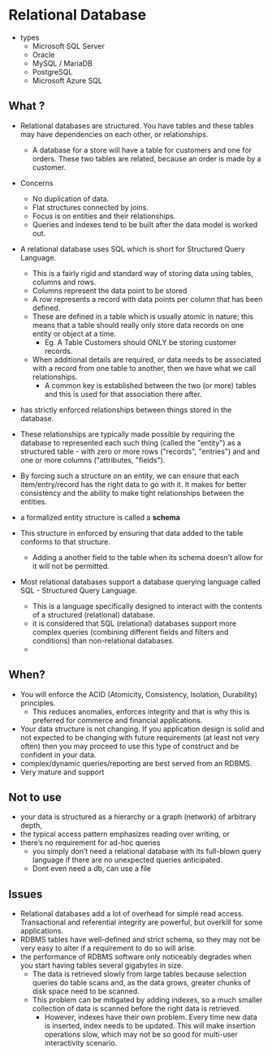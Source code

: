 # Relational Database

- types
  - Microsoft SQL Server
  - Oracle
  - MySQL / MariaDB
  - PostgreSQL
  - Microsoft Azure SQL

## What ?

- Relational databases are structured. You have tables and these tables may have dependencies on each other, or relationships.
  -  A database for a store will have a table for customers and one for orders. These two tables are related, because an order is made by a customer.
- Concerns
  - No duplication of data.
  - Flat structures connected by joins.
  - Focus is on entities and their relationships.
  - Queries and indexes tend to be built after the data model is worked out.
- A relational database uses SQL which is short for Structured Query Language.
  - This is a fairly rigid and standard way of storing data using tables, columns and rows.
  - Columns represent the data point to be stored
  - A row represents a record with data points per column that has been defined.
  - These are defined in a table which is usually atomic in nature; this means that a table should really only store data records on one entity or object at a time.
    - Eg. A Table Customers should ONLY be storing customer records.
  - When additional details are required, or data needs to be associated with a record from one table to another, then we have what we call relationships.
    - A common key is established between the two (or more) tables and this is used for that association there after.

- has strictly enforced relationships between things  stored in the database.
- These relationships are typically made possible by requiring the database to represented each such thing (called the "entity") as a structured table - with zero or more rows ("records", "entries") and and one or more columns ("attributes, "fields").
- By forcing such a structure on an entity, we can ensure that each item/entry/record has the right data to go with it.  It makes for better consistency and the ability to make tight relationships between the entities.
- a formalized entity structure is called a **schema**
- This structure in enforced by ensuring that data added to the table conforms to that structure.
  - Adding a another field to the table when its schema doesn't allow for it will not be permitted.
- Most relational databases support a database querying language called SQL - Structured Query Language.
  - This is a language specifically designed to interact with the contents of a structured (relational) database.
  - it is considered that SQL (relational) databases support more complex queries (combining different fields and filters and conditions) than non-relational databases.
  -

## When?

- You will enforce the ACID (Atomicity, Consistency, Isolation, Durability) principles.
  - This reduces anomalies, enforces integrity and that is why this is preferred for commerce and financial applications.
- Your data structure is not changing. If you application design is solid and not expected to be changing with future requirements (at least not very often) then you may proceed to use this type of construct and be confident in your data.
-  complex/dynamic queries/reporting are best served from an RDBMS.
- Very mature and support

## Not to use

- your data is structured as a hierarchy or a graph (network) of arbitrary depth,
- the typical access pattern emphasizes reading over writing, or
- there’s no requirement for ad-hoc queries
  - you simply don’t need a relational database with its full-blown query language if there are no unexpected queries anticipated.
  - Dont even need a db, can use a file

## Issues

- Relational databases add a lot of overhead for simple read access. Transactional and referential integrity are powerful, but overkill for some applications.
- RDBMS tables have well-defined and strict schema, so they may not be very easy to alter if a requirement to do so will arise.
- the performance of RDBMS software only noticeably degrades when you start having tables several gigabytes in size.
  - The data is retrieved slowly from large tables because selection queries do table scans and, as the data grows, greater chunks of disk space need to be scanned.
  - This problem can be mitigated by adding indexes, so a much smaller collection of data is scanned before the right data is retrieved.
    - However, indexes have their own problem. Every time new data is inserted, index needs to be updated. This will make insertion operations slow, which may not be so good for multi-user interactivity scenario.
